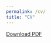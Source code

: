 ```yaml
---
permalink: /cv/
title: "CV"
---
```

[Download PDF](../assets/pdfs/CV-12Dec24.pdf)
<object data="../assets/pdfs/CV-12Dec24.pdf" width="1400" height="1400" type='application/pdf'></object>
